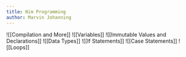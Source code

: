 ```yaml
---
title: Nim Programming
author: Marvin Johanning
---
```


![[Compilation and More]]
![[Variables]]
![[Immutable Values and Declarations]]
![[Data Types]]
![[If Statements]]
![[Case Statements]]
![[Loops]]